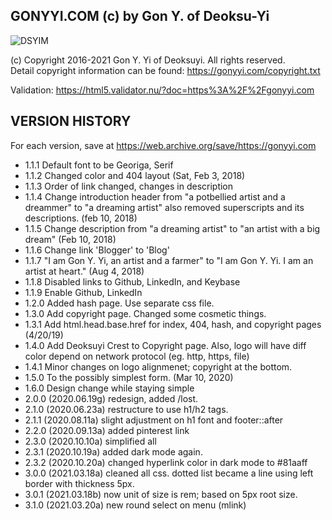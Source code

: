 GONYYI.COM (c) by Gon Y. of Deoksu-Yi
-------------------------------------

![DSYIM](https://deoksuyi.com/sx/g.svg)

(c) Copyright 2016-2021 Gon Y. Yi of Deoksuyi. All rights reserved.  
Detail copyright information can be found: <https://gonyyi.com/copyright.txt>

Validation: <https://html5.validator.nu/?doc=https%3A%2F%2Fgonyyi.com>

VERSION HISTORY
---------------

For each version, save at <https://web.archive.org/save/https://gonyyi.com>

- 1.1.1 Default font to be Georiga, Serif
- 1.1.2 Changed color and 404 layout (Sat, Feb 3, 2018)
- 1.1.3 Order of link changed, changes in description 
- 1.1.4 Change introduction header from "a potbellied artist and a dreammer" to "a dreaming artist" also removed superscripts and its descriptions. (feb 10, 2018)
- 1.1.5 Change description from "a dreaming artist" to "an artist with a big dream" (Feb 10, 2018)
- 1.1.6 Change link 'Blogger' to 'Blog'
- 1.1.7 "I am Gon Y. Yi, an artist and a farmer" to "I am Gon Y. Yi. I am an artist at heart." (Aug 4, 2018)
- 1.1.8 Disabled links to Github, LinkedIn, and Keybase
- 1.1.9 Enable Github, LinkedIn
- 1.2.0 Added hash page. Use separate css file. 
- 1.3.0 Add copyright page. Changed some cosmetic things.
- 1.3.1 Add html.head.base.href for index, 404, hash, and copyright pages
  (4/20/19)
- 1.4.0 Add Deoksuyi Crest to Copyright page. Also, logo will have diff
  color depend on network protocol (eg. http, https, file)
- 1.4.1 Minor changes on logo alignmenet; copyright at the bottom.
- 1.5.0 To the possibly simplest form. (Mar 10, 2020)
- 1.6.0 Design change while staying simple
- 2.0.0 (2020.06.19g) redesign, added /lost.
- 2.1.0 (2020.06.23a) restructure to use h1/h2 tags.
- 2.1.1 (2020.08.11a) slight adjustment on h1 font and footer::after
- 2.2.0 (2020.09.13a) added pinterest link
- 2.3.0 (2020.10.10a) simplified all
- 2.3.1 (2020.10.19a) added dark mode again.
- 2.3.2 (2020.10.20a) changed hyperlink color in dark mode to #81aaff
- 3.0.0 (2021.03.18a) cleaned all css. dotted list became a line using left border with thickness 5px.
- 3.0.1 (2021.03.18b) now unit of size is rem; based on 5px root size.
- 3.1.0 (2021.03.20a) new round select on menu (mlink)